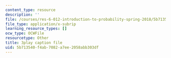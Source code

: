 ```yaml
---
content_type: resource
description: ''
file: /courses/res-6-012-introduction-to-probability-spring-2018/5b713540f4ab7082a7ee2058abb303df_KdAsNQVdaNk.srt
file_type: application/x-subrip
learning_resource_types: []
ocw_type: OCWFile
resourcetype: Other
title: 3play caption file
uid: 5b713540-f4ab-7082-a7ee-2058abb303df
---
```


